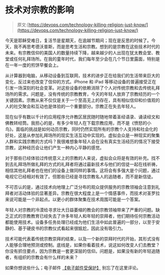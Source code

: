# 技术对宗教的影响

> 原文:[https://devops.com/technology-killing-religion-just-know/](https://devops.com/technology-killing-religion-just-know/)

今天是耶稣受难日，复活节是星期天，在逾越节期间；现在是反思的时候了。今天，我不再思考德沃普斯，而是思考生活和宗教。想到的是宗教在这些技术时代的未来。有宗教信仰的美国人的数量持续下降，越来越少的人出现在犹太教会堂、教堂或任何礼拜场所。在我的童年时代，我们每年至少会在几个节日里露面，特别是在一年一度的煎饼早餐会上。

从计算器到电脑，从移动设备到互联网，技术的进步正在给我们的生活带来巨大的变化，反过来也改变了信仰的方式。iPhone 和 iPad 等移动设备的普遍接受正在引发一场深刻的社会变革。对这些设备的依赖消除了个人对传统宗教和去传统礼拜场所的需求。问题是，没有传统的宗教教育，今天的年轻人放弃了宗教经历的一个关键因素。宗教从来不仅仅是关于一个至高无上的存在，具有相似信仰和价值观的人的社交聚会和互动也是体验的一个重要部分。宗教正在失去年轻人。

现在似乎有数以千计的应用程序允许教区居民随时随地带着圣经语录、诵读经文和佛教转经筒。我担心的是，有多少年轻人在下载宗教应用，而不是《愤怒的小鸟》。面临的挑战是如何动员宗教，同时仍然实现所有的宗教个人支持和社会化的好处，这是从参加礼拜场所的现实生活互动中实现的。虚拟会众是一种现实的聚集人群和实践宗教的方式吗？我很难想象年轻人会在没有真实生活经历的情况下接受宗教，这种经历会让他们产生一种内心平静的感觉。

对于那些已经体验过传统意义上的宗教的人来说，虚拟会众将是有效的补充。找不到去礼拜场所做礼拜的方式的礼拜者将通过最新技术与他们的信徒一起在线祈祷，相信其他礼拜者也在他们的设备上做同样的事情。这将会有多强大是个问题，通过电视它已经相对有效了。但那些已经是寻找宗教名人的追随者，而不是新信徒。

不可否认的是，通过技术向地理上广泛分布的观众提供服务的宗教领袖会注意到礼拜者对活动体验的显著差异。宗教在很大程度上是一个情感事件，而技术对圣罗拉来说可能是一个非起点。以更小的群体聚集在技术周围可能是一个答案。

年轻人对宗教的冷漠给寻求壮大日益萎缩的教会的宗教领袖带来了严重的问题。缺乏正式的宗教教育已经失去了许多年轻人和年轻的崇拜者，他们期待任何宗教活动都能使用技术。设备多任务处理已经成为他们生活中如此普遍的一部分，以至于安静的、基于硬皮书的宗教仪式看起来很尴尬，因此没有吸引力。

技术可能代表着传统宗教崇拜的结束，以及一个新的崇拜时代的开始，其形式没有人能够合理地预测或控制。底线是，如果你看着技术，说这如何改变人们去教堂？你没有抓住要点，因为宗教是一套更深层的信仰。问题是，如果没有新的年轻追随者，有组织的宗教会有什么样的未来？

如果你想说些什么；电子邮件 [【电子邮件受保护】](/cdn-cgi/l/email-protection#641405160f0116240001120b14174a070b09) 别忘了在这里评论。